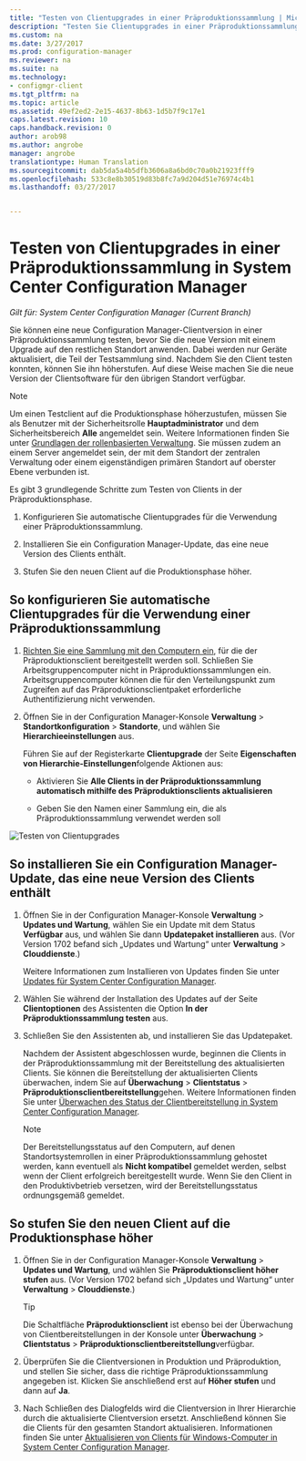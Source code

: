 ```yaml
---
title: "Testen von Clientupgrades in einer Präproduktionssammlung | Microsoft-Dokumentation"
description: "Testen Sie Clientupgrades in einer Präproduktionssammlung in System Center Configuration Manager."
ms.custom: na
ms.date: 3/27/2017
ms.prod: configuration-manager
ms.reviewer: na
ms.suite: na
ms.technology:
- configmgr-client
ms.tgt_pltfrm: na
ms.topic: article
ms.assetid: 49ef2ed2-2e15-4637-8b63-1d5b7f9c17e1
caps.latest.revision: 10
caps.handback.revision: 0
author: arob98
ms.author: angrobe
manager: angrobe
translationtype: Human Translation
ms.sourcegitcommit: dab5da5a4b5dfb3606a8a6bd0c70a0b21923fff9
ms.openlocfilehash: 533c8e8b30519d83b8fc7a9d204d51e76974c4b1
ms.lasthandoff: 03/27/2017


---
```

# <a name="how-to-test-client-upgrades-in-a-pre-production-collection-in-system-center-configuration-manager"></a>Testen von Clientupgrades in einer Präproduktionssammlung in System Center Configuration Manager

*Gilt für: System Center Configuration Manager (Current Branch)*

Sie können eine neue Configuration Manager-Clientversion in einer Präproduktionssammlung testen, bevor Sie die neue Version mit einem Upgrade auf den restlichen Standort anwenden.  Dabei werden nur Geräte aktualisiert, die Teil der Testsammlung sind. Nachdem Sie den Client testen konnten, können Sie ihn höherstufen. Auf diese Weise machen Sie die neue Version der Clientsoftware für den übrigen Standort verfügbar.

> [!NOTE]
> Um einen Testclient auf die Produktionsphase höherzustufen, müssen Sie als Benutzer mit der Sicherheitsrolle **Hauptadministrator** und dem Sicherheitsbereich **Alle** angemeldet sein. Weitere Informationen finden Sie unter [Grundlagen der rollenbasierten Verwaltung](/sccm/core/understand/fundamentals-of-role-based-administration). Sie müssen zudem an einem Server angemeldet sein, der mit dem Standort der zentralen Verwaltung oder einem eigenständigen primären Standort auf oberster Ebene verbunden ist.

 Es gibt 3 grundlegende Schritte zum Testen von Clients in der Präproduktionsphase.  

1.  Konfigurieren Sie automatische Clientupgrades für die Verwendung einer Präproduktionssammlung.  

2.  Installieren Sie ein Configuration Manager-Update, das eine neue Version des Clients enthält.  

3.  Stufen Sie den neuen Client auf die Produktionsphase höher.  

##  <a name="to-configure-automatic-client-upgrades-to-use-a-pre-production-collection"></a>So konfigurieren Sie automatische Clientupgrades für die Verwendung einer Präproduktionssammlung  

1. [Richten Sie eine Sammlung mit den Computern ein](..\collections\create-collections.md), für die der Präproduktionsclient bereitgestellt werden soll. Schließen Sie Arbeitsgruppencomputer nicht in Präproduktionssammlungen ein. Arbeitsgruppencomputer können die für den Verteilungspunkt zum Zugreifen auf das Präproduktionsclientpaket erforderliche Authentifizierung nicht verwenden.   

1.  Öffnen Sie in der Configuration Manager-Konsole **Verwaltung** > **Standortkonfiguration** > **Standorte**, und wählen Sie **Hierarchieeinstellungen** aus.  

     Führen Sie auf der Registerkarte **Clientupgrade** der Seite **Eigenschaften von Hierarchie-Einstellungen**folgende Aktionen aus:  

    -   Aktivieren Sie **Alle Clients in der Präproduktionssammlung automatisch mithilfe des Präproduktionsclients aktualisieren**  

    -   Geben Sie den Namen einer Sammlung ein, die als Präproduktionssammlung verwendet werden soll  

![Testen von Clientupgrades](media/test-client-upgrades.png)


##  <a name="to-install-a-configuration-manager-update-that-includes-a-new-version-of-the-client"></a>So installieren Sie ein Configuration Manager-Update, das eine neue Version des Clients enthält  

1.  Öffnen Sie in der Configuration Manager-Konsole **Verwaltung** > **Updates und Wartung**, wählen Sie ein Update mit dem Status **Verfügbar** aus, und wählen Sie dann **Updatepaket installieren** aus. (Vor Version 1702 befand sich „Updates und Wartung“ unter **Verwaltung** > **Clouddienste**.)

     Weitere Informationen zum Installieren von Updates finden Sie unter [Updates für System Center Configuration Manager](../../../../core/servers/manage/updates.md).  

2.  Wählen Sie während der Installation des Updates auf der Seite **Clientoptionen** des Assistenten die Option **In der Präproduktionssammlung testen** aus.  

3.  Schließen Sie den Assistenten ab, und installieren Sie das Updatepaket.  

     Nachdem der Assistent abgeschlossen wurde, beginnen die Clients in der Präproduktionssammlung mit der Bereitstellung des aktualisierten Clients. Sie können die Bereitstellung der aktualisierten Clients überwachen, indem Sie auf **Überwachung** > **Clientstatus** > **Präproduktionsclientbereitstellung**gehen. Weitere Informationen finden Sie unter [Überwachen des Status der Clientbereitstellung in System Center Configuration Manager](../../../../core/clients/deploy/monitor-client-deployment-status.md).

    > [!NOTE]
    > Der Bereitstellungsstatus auf den Computern, auf denen Standortsystemrollen in einer Präproduktionssammlung gehostet werden, kann eventuell als **Nicht kompatibel** gemeldet werden, selbst wenn der Client erfolgreich bereitgestellt wurde. Wenn Sie den Client in den Produktivbetrieb versetzen, wird der Bereitstellungsstatus ordnungsgemäß gemeldet.

##  <a name="to-promote-the-new-client-to-production"></a>So stufen Sie den neuen Client auf die Produktionsphase höher  

1.  Öffnen Sie in der Configuration Manager-Konsole **Verwaltung** > **Updates und Wartung**, und wählen Sie **Präproduktionsclient höher stufen** aus. (Vor Version 1702 befand sich „Updates und Wartung“ unter **Verwaltung** > **Clouddienste**.)

    > [!TIP]
    > Die Schaltfläche **Präproduktionsclient** ist ebenso bei der Überwachung von Clientbereitstellungen in der Konsole unter **Überwachung** > **Clientstatus** > **Präproduktionsclientbereitstellung**verfügbar.

2.  Überprüfen Sie die Clientversionen in Produktion und Präproduktion, und stellen Sie sicher, dass die richtige Präproduktionssammlung angegeben ist. Klicken Sie anschließend erst auf **Höher stufen** und dann auf **Ja**.  

3.  Nach Schließen des Dialogfelds wird die Clientversion in Ihrer Hierarchie durch die aktualisierte Clientversion ersetzt. Anschließend können Sie die Clients für den gesamten Standort aktualisieren. Informationen finden Sie unter [Aktualisieren von Clients für Windows-Computer in System Center Configuration Manager](../../../../core/clients/manage/upgrade/upgrade-clients-for-windows-computers.md).  

